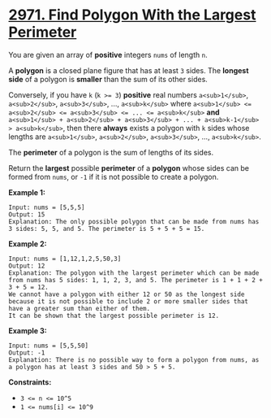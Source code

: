 # [2971. Find Polygon With the Largest Perimeter](https://leetcode.com/problems/find-polygon-with-the-largest-perimeter/description/?envType=daily-question&envId=2024-02-15)

You are given an array of **positive**  integers `nums` of length `n`.

A **polygon**  is a closed plane figure that has at least `3` sides. The **longest side**  of a polygon is **smaller**  than the sum of its other sides.

Conversely, if you have `k` (`k >= 3`) **positive**  real numbers `a<sub>1</sub>`, `a<sub>2</sub>`, `a<sub>3</sub>`, ..., `a<sub>k</sub>` where `a<sub>1</sub> <= a<sub>2</sub> <= a<sub>3</sub> <= ... <= a<sub>k</sub>` **and**  `a<sub>1</sub> + a<sub>2</sub> + a<sub>3</sub> + ... + a<sub>k-1</sub> > a<sub>k</sub>`, then there **always**  exists a polygon with `k` sides whose lengths are `a<sub>1</sub>`, `a<sub>2</sub>`, `a<sub>3</sub>`, ..., `a<sub>k</sub>`.

The **perimeter**  of a polygon is the sum of lengths of its sides.

Return the **largest**  possible **perimeter**  of a **polygon**  whose sides can be formed from `nums`, or `-1` if it is not possible to create a polygon.

**Example 1:** 

```
Input: nums = [5,5,5]
Output: 15
Explanation: The only possible polygon that can be made from nums has 3 sides: 5, 5, and 5. The perimeter is 5 + 5 + 5 = 15.
```

**Example 2:** 

```
Input: nums = [1,12,1,2,5,50,3]
Output: 12
Explanation: The polygon with the largest perimeter which can be made from nums has 5 sides: 1, 1, 2, 3, and 5. The perimeter is 1 + 1 + 2 + 3 + 5 = 12.
We cannot have a polygon with either 12 or 50 as the longest side because it is not possible to include 2 or more smaller sides that have a greater sum than either of them.
It can be shown that the largest possible perimeter is 12.
```

**Example 3:** 

```
Input: nums = [5,5,50]
Output: -1
Explanation: There is no possible way to form a polygon from nums, as a polygon has at least 3 sides and 50 > 5 + 5.
```

**Constraints:** 

- `3 <= n <= 10^5`
- `1 <= nums[i] <= 10^9`